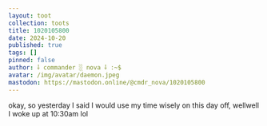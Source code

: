 ```yaml
---
layout: toot
collection: toots
title: 1020105800
date: 2024-10-20
published: true
tags: []
pinned: false
author: ⸸ commander ░ nova ⸸ :~$
avatar: /img/avatar/daemon.jpeg
mastodon: https://mastodon.online/@cmdr_nova/1020105800
---
```


okay, so yesterday I said I would use my time wisely on this day off, wellwell I woke up at 10:30am lol
